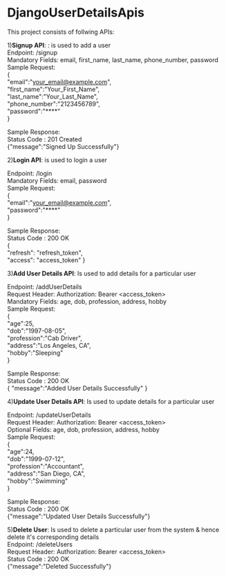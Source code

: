 # DjangoUserDetailsApis

This project consists of follwing APIs:

1)**Signup API**: : is used to add a user <br/>
  Endpoint: /signup <br/>
  Mandatory Fields: email, first_name, last_name, phone_number, password <br/>
  Sample Request:  <br/>
  { <br/>
    "email":"your_email@example.com",  <br/>
    "first_name":"Your_First_Name", <br/>
    "last_name":"Your_Last_Name", <br/>
    "phone_number":"2123456789", <br/>
    "password":"****" <br/>
  } <br/>

Sample Response: <br/>
  Status Code : 201 Created <br/>
  {"message":"Signed Up Successfully"} <br/>

2)**Login API**: is used to login a user <br/>

Endpoint: /login <br/>
Mandatory Fields: email, password <br/>
  Sample Request:  <br/>
  { <br/>
	"email":"your_email@example.com", <br/>
	"password":"****" <br/>
  } <br/>

  Sample Response: <br/>
  Status Code : 200 OK <br/>
  { <br/>
    "refresh": "refresh_token", <br/>
    "access": "access_token"
  } <br/>

3)**Add User Details API**: Is used to add details for a particular user <br/>

Endpoint: /addUserDetails <br/>
Request Header: Authorization: Bearer <access_token> <br/>
Mandatory Fields: age, dob, profession, address, hobby <br/>
  Sample Request:  <br/>
  { <br/>
	"age":25, <br/>
	"dob":"1997-08-05", <br/>
	"profession":"Cab Driver", <br/>
	"address":"Los Angeles, CA", <br/>
	"hobby":"Sleeping" <br/>
  } <br/>

  Sample Response: <br/>
  Status Code : 200 OK <br/>
  { "message":"Added User Details Successfully" } <br/>
  
 4)**Update User Details API**: Is used to update details for a particular user <br/>

 Endpoint: /updateUserDetails <br/>
 Request Header: Authorization: Bearer <access_token> <br/>
 Optional Fields: age, dob, profession, address, hobby <br/>
 Sample Request:  <br/>
  { <br/>
	"age":24, <br/>
	"dob":"1999-07-12", <br/>
	"profession":"Accountant", <br/>
	"address":"San Diego, CA", <br/>
	"hobby":"Swimming" <br/>
  } <br/>

  Sample Response: <br/>
  Status Code : 200 OK <br/>
  {"message":"Updated User Details Successfully"} <br/>

5)**Delete User**: Is used to delete a particular user from the system & hence delete it's corresponding details <br/>
Endpoint: /deleteUsers <br/>
Request Header: Authorization: Bearer <access_token> <br/>
Status Code : 200 OK <br/>
{"message":"Deleted Successfully"} <br/>
